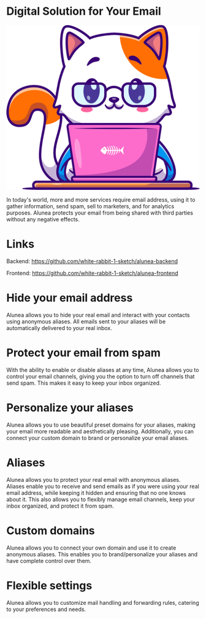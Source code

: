 # Digital Solution for Your Email

![Alunea](readme/assets/img/banner-0.svg)

In today's world, more and more services require email address, using it to gather information, send spam, sell to marketers, and for analytics purposes. Alunea protects your email from being shared with third parties without any negative effects.

# Links
Backend: https://github.com/white-rabbit-1-sketch/alunea-backend

Frontend: https://github.com/white-rabbit-1-sketch/alunea-frontend

# Hide your email address

Alunea allows you to hide your real email and interact with your contacts using anonymous aliases. All emails sent to your aliases will be automatically delivered to your real inbox.

# Protect your email from spam

With the ability to enable or disable aliases at any time, Alunea allows you to control your email channels, giving you the option to turn off channels that send spam. This makes it easy to keep your inbox organized.

# Personalize your aliases

Alunea allows you to use beautiful preset domains for your aliases, making your email more readable and aesthetically pleasing. Additionally, you can connect your custom domain to brand or personalize your email aliases.

# Aliases

Alunea allows you to protect your real email with anonymous aliases. Aliases enable you to receive and send emails as if you were using your real email address, while keeping it hidden and ensuring that no one knows about it. This also allows you to flexibly manage email channels, keep your inbox organized, and protect it from spam.

# Custom domains

Alunea allows you to connect your own domain and use it to create anonymous aliases. This enables you to brand/personalize your aliases and have complete control over them.

# Flexible settings

Alunea allows you to customize mail handling and forwarding rules, catering to your preferences and needs.
